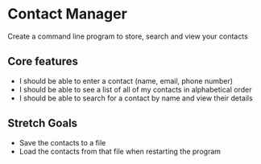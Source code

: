 # Contact Manager

Create a command line program to store, search and view your contacts

## Core features

- I should be able to enter a contact (name, email, phone number)
- I should be able to see a list of all of my contacts in alphabetical order
- I should be able to search for a contact by name and view their details

## Stretch Goals

- Save the contacts to a file
- Load the contacts from that file when restarting the program
